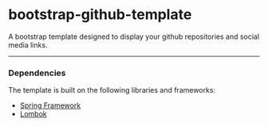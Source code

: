 # bootstrap-github-template

A bootstrap template designed to display your github repositories and social media links.

***

### Dependencies

The template is built on the following libraries and frameworks:
* [Spring Framework](https://spring.io/projects/spring-boot)
* [Lombok](https://projectlombok.org/)